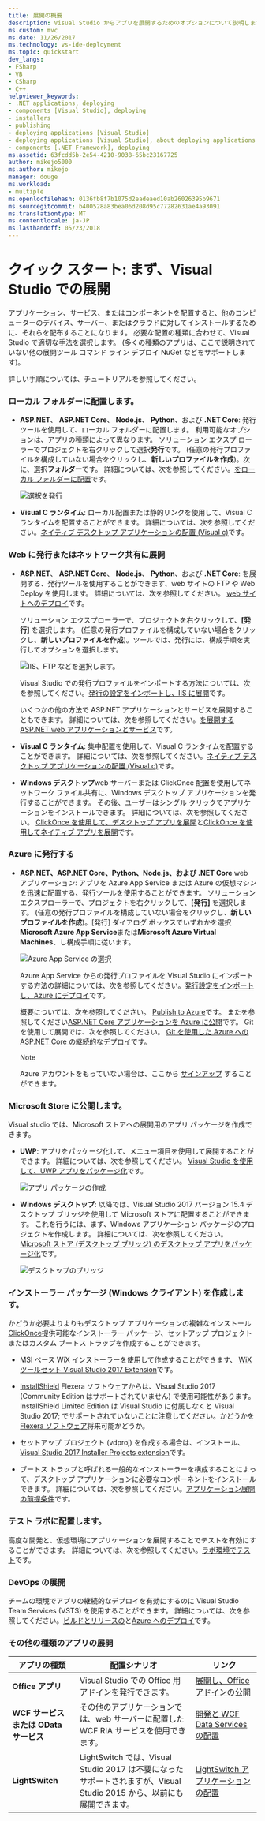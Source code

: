```yaml
---
title: 展開の概要
description: Visual Studio からアプリを展開するためのオプションについて説明します。
ms.custom: mvc
ms.date: 11/26/2017
ms.technology: vs-ide-deployment
ms.topic: quickstart
dev_langs:
- FSharp
- VB
- CSharp
- C++
helpviewer_keywords:
- .NET applications, deploying
- components [Visual Studio], deploying
- installers
- publishing
- deploying applications [Visual Studio]
- deploying applications [Visual Studio], about deploying applications
- components [.NET Framework], deploying
ms.assetid: 63fcdd5b-2e54-4210-9038-65bc23167725
author: mikejo5000
ms.author: mikejo
manager: douge
ms.workload:
- multiple
ms.openlocfilehash: 0136fb8f7b1075d2eadeaed10ab26026395b9671
ms.sourcegitcommit: b400528a83bea06d208d95c77282631ae4a93091
ms.translationtype: MT
ms.contentlocale: ja-JP
ms.lasthandoff: 05/23/2018
---
```

# <a name="quickstart-first-look-at-deployment-in-visual-studio"></a>クイック スタート: まず、Visual Studio での展開

アプリケーション、サービス、またはコンポーネントを配置すると、他のコンピューターのデバイス、サーバー、またはクラウドに対してインストールするために、それらを配布することになります。 必要な配置の種類に合わせて、Visual Studio で適切な手法を選択します。 (多くの種類のアプリは、ここで説明されていない他の展開ツール コマンド ライン デプロイ NuGet などをサポートします)。

詳しい手順については、チュートリアルを参照してください。

### <a name="deploy-to-local-folder"></a>ローカル フォルダーに配置します。

- **ASP.NET**、 **ASP.NET Core**、 **Node.js**、 **Python**、および **.NET Core**: 発行ツールを使用して、ローカル フォルダーに配置します。 利用可能なオプションは、アプリの種類によって異なります。 ソリューション エクスプ ローラーでプロジェクトを右クリックして選択**発行**です。 (任意の発行プロファイルを構成していない場合をクリックし、**新しいプロファイルを作成**)。次に、選択**フォルダー**です。 詳細については、次を参照してください。[をローカル フォルダーに配置](quickstart-deploy-to-local-folder.md)です。

    ![選択を発行](../deployment/media/quickstart-publish.png)

- **Visual C ランタイム**: ローカル配置または静的リンクを使用して、Visual C ランタイムを配置することができます。 詳細については、次を参照してください。[ネイティブ デスクトップ アプリケーションの配置 (Visual c)](/cpp/ide/deploying-native-desktop-applications-visual-cpp)です。 

### <a name="publish-to-web-or-deploy-to-network-share"></a>Web に発行またはネットワーク共有に展開

- **ASP.NET**、 **ASP.NET Core**、 **Node.js**、 **Python**、および **.NET Core**: を展開する、発行ツールを使用することができます、web サイトの FTP や Web Deploy を使用します。 詳細については、次を参照してください。 [web サイトへのデプロイ](quickstart-deploy-to-a-web-site.md)です。

    ソリューション エクスプローラーで、プロジェクトを右クリックして、**[発行]** を選択します。 (任意の発行プロファイルを構成していない場合をクリックし、**新しいプロファイルを作成**)。ツールでは、発行には、構成手順を実行してオプションを選択します。

    ![IIS、FTP などを選択します。](../deployment/media/quickstart-publish-iis-ftp.png)

    Visual Studio での発行プロファイルをインポートする方法については、次を参照してください。[発行の設定をインポートし、IIS に展開](../deployment/tutorial-import-publish-settings-iis.md)です。

    いくつかの他の方法で ASP.NET アプリケーションとサービスを展開することもできます。 詳細については、次を参照してください。[を展開する ASP.NET web アプリケーションとサービス](http://www.asp.net/aspnet/overview/deployment)です。

- **Visual C ランタイム**: 集中配置を使用して、Visual C ランタイムを配置することができます。 詳細については、次を参照してください。[ネイティブ デスクトップ アプリケーションの配置 (Visual c)](/cpp/ide/deploying-native-desktop-applications-visual-cpp)です。 

- **Windows デスクトップ**web サーバーまたは ClickOnce 配置を使用してネットワーク ファイル共有に、Windows デスクトップ アプリケーションを発行することができます。 その後、ユーザーはシングル クリックでアプリケーションをインストールできます。 詳細については、次を参照してください。 [ClickOnce を使用して、デスクトップ アプリを展開](how-to-publish-a-clickonce-application-using-the-publish-wizard.md)と[ClickOnce を使用してネイティブ アプリを展開](/cpp/ide/clickonce-deployment-for-visual-cpp-applications)です。

### <a name="publish-to-azure"></a>Azure に発行する

- **ASP.NET、ASP.NET Core、Python、Node.js、および .NET Core** web アプリケーション: アプリを Azure App Service または Azure の仮想マシンを迅速に配置する、発行ツールを使用することができます。 ソリューション エクスプローラーで、プロジェクトを右クリックして、**[発行]** を選択します。 (任意の発行プロファイルを構成していない場合をクリックし、**新しいプロファイルを作成**)。[発行] ダイアログ ボックスでいずれかを選択**Microsoft Azure App Service**または**Microsoft Azure Virtual Machines**、し構成手順に従います。

    ![Azure App Service の選択](../deployment/media/quickstart-publish-azure.png "Azure App Service の選択")

    Azure App Service からの発行プロファイルを Visual Studio にインポートする方法の詳細については、次を参照してください。[発行設定をインポートし、Azure にデプロイ](../deployment/tutorial-import-publish-settings-azure.md)です。

    概要については、次を参照してください。 [Publish to Azure](quickstart-deploy-to-azure.md)です。 またを参照してください[ASP.NET Core アプリケーションを Azure に公開](/aspnet/core/tutorials/publish-to-azure-webapp-using-vs)です。 Git を使用して展開では、次を参照してください。 [Git を使用した Azure への ASP.NET Core の継続的なデプロイ](/aspnet/core/publishing/azure-continuous-deployment)です。

    > [!NOTE]
    > Azure アカウントをもっていない場合は、ここから [サインアップ](https://azure.microsoft.com/free/?ref=microsoft.com&utm_source=microsoft.com&utm_medium=doc&utm_campaign=visualstudio) することができます。

### <a name="publish-to-microsoft-store"></a>Microsoft Store に公開します。

Visual studio では、Microsoft ストアへの展開用のアプリ パッケージを作成できます。

- **UWP**: アプリをパッケージ化して、メニュー項目を使用して展開することができます。 詳細については、次を参照してください。 [Visual Studio を使用して、UWP アプリをパッケージ化](/windows/uwp/packaging/packaging-uwp-apps)です。

    ![アプリ パッケージの作成](../deployment/media/feature-tour-create-app-package.jpg)

- **Windows デスクトップ**: 以降では、Visual Studio 2017 バージョン 15.4 デスクトップ ブリッジを使用して Microsoft ストアに配置することができます。 これを行うには、まず、Windows アプリケーション パッケージのプロジェクトを作成します。 詳細については、次を参照してください。 [Microsoft ストア (デスクトップ ブリッジ) のデスクトップ アプリをパッケージ化](/windows/uwp/porting/desktop-to-uwp-packaging-dot-net)です。

    ![デスクトップのブリッジ](../deployment/media/feature-tour-desktop-bridge.png)

### <a name="create-an-installer-package-windows-client"></a>インストーラー パッケージ (Windows クライアント) を作成します。

かどうか必要よりよりもデスクトップ アプリケーションの複雑なインストール[ClickOnce](how-to-publish-a-clickonce-application-using-the-publish-wizard.md)提供可能なインストーラー パッケージ、セットアップ プロジェクトまたはカスタム ブートス トラップを作成することができます。

- MSI ベース WiX インストーラーを使用して作成することができます、 [WiX ツールセット Visual Studio 2017 Extension](https://marketplace.visualstudio.com/items?itemName=RobMensching.WixToolsetVisualStudio2017Extension)です。

- [InstallShield](https://www.flexerasoftware.com/producer/products/software-installation/installshield-software-installer/tab/requirements) Flexera ソフトウェアからは、Visual Studio 2017 (Community Edition はサポートされていません) で使用可能性があります。 InstallShield Limited Edition は Visual Studio に付属しなくと Visual Studio 2017; でサポートされていないことに注意してください。かどうかを[Flexera ソフトウェア](http://learn.flexerasoftware.com/content/IS-EVAL-InstallShield-Limited-Edition-Visual-Studio)将来可能かどうか。

- セットアップ プロジェクト (vdproj) を作成する場合は、インストール、 [Visual Studio 2017 Installer Projects extension](https://marketplace.visualstudio.com/items?itemName=VisualStudioProductTeam.MicrosoftVisualStudio2017InstallerProjects#overview)です。

- ブートス トラップと呼ばれる一般的なインストーラーを構成することによって、デスクトップ アプリケーションに必要なコンポーネントをインストールできます。 詳細については、次を参照してください。[アプリケーション展開の前提条件](../deployment/application-deployment-prerequisites.md)です。

### <a name="deploy-to-test-lab"></a>テスト ラボに配置します。

高度な開発と、仮想環境にアプリケーションを展開することでテストを有効にすることができます。 詳細については、次を参照してください。[ラボ環境でテスト](../test/lab-management/using-a-lab-environment-for-your-application-lifecycle.md)です。

### <a name="devops-deployment"></a>DevOps の展開

チームの環境でアプリの継続的なデプロイを有効にするのに Visual Studio Team Services (VSTS) を使用することができます。 詳細については、次を参照してください。[ビルドとリリースの](/vsts/build-release/index)と[Azure へのデプロイ](/vsts/deploy-azure/index)です。

### <a name="deployment-for-other-app-types"></a>その他の種類のアプリの展開

| アプリの種類 | 配置シナリオ | リンク |
| --- | --- | --- |
| **Office アプリ** | Visual Studio での Office 用アドインを発行できます。 | [展開し、Office アドインの公開](https://dev.office.com/docs/add-ins/publish/publish) |
| **WCF サービスまたは OData サービス**  | その他のアプリケーションでは、web サーバーに配置した WCF RIA サービスを使用できます。 | [開発と WCF Data Services の配置](/dotnet/framework/data/wcf/developing-and-deploying-wcf-data-services) |
| **LightSwitch** | LightSwitch では、Visual Studio 2017 は不要になったサポートされますが、Visual Studio 2015 から、以前にも展開できます。 | [LightSwitch アプリケーションの配置](http://msdn.microsoft.com/Library/4818d933-295c-4ecc-9148-7ad9ca28dcdb) | 

